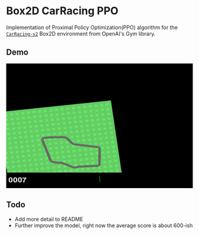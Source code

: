 # Box2D CarRacing PPO

Implementation of Proximal Policy Optimization(PPO) algorithm for the
[`CarRacing-v2`](https://gymnasium.farama.org/environments/box2d/car_racing/)
Box2D environment from OpenAI's Gym library.

## Demo

![demo](./gif/best_play.gif)

## Todo

* Add more detail to README
* Further improve the model, right now the average score is about 600-ish